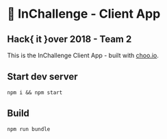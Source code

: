 # 🚗  InChallenge - Client App
## Hack{ it }over 2018 - Team 2

This is the InChallenge Client App - built with <a href="https://choo.io/">choo.io</a>.

## Start dev server
`npm i && npm start`

## Build
`npm run bundle`
